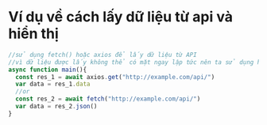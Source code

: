 # Ví dụ về cách lấy dữ liệu từ api và hiển thị 

```js
//sử dụng fetch() hoặc axios để lấy dữ liệu từ API
//vì dữ liệu được lấy không thể có mặt ngay lập tức nên ta sử dụng hàm đồng bộ
async function main(){
  const res_1 = await axios.get("http://example.com/api/")
  var data = res_1.data
  //or
  const res_2 = await fetch("http://example.com/api/")
  var data = res_2.json()
}
```
